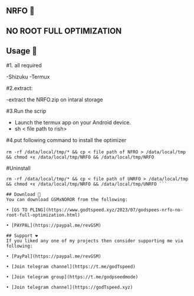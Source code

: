 ## NRFO 🚀
## NO ROOT FULL OPTIMIZATION
## Usage 🔢

#1. all required

   -Shizuku
   -Termux

#2.extract:

   -extract the NRFO.zip on intaral storage

#3.Run the scrip
   - Launch the termux app on your Android device.
   - sh < file path to rish>
  
#4.put following command to install the optimizer


‎```
     rm -rf /data/local/tmp/* && cp < file path of NFRO > /data/local/tmp && chmod +x /data/local/tmp/NRFO && /data/local/tmp/NRFO ```

#Uninstall
```
rm -rf /data/local/tmp/* && cp < file path of UNRFO > /data/local/tmp && chmod +x /data/local/tmp/NRFO && /data/local/tmp/UNRFO ```

## Download 📲
You can download GSMxNOROR from the following:

• [GS TO PLING](https://www.godtspeed.xyz/2023/07/godspees-nrfo-no-root-full-optimization.html)

• [PAYPAL](https://paypal.me/revGSM)

## Support ❤️
If you liked any one of my projects then consider supporting me via following:

• [PayPal](https://paypal.me/revGSM)

• [Join telegram channel](https://t.me/godTspeed)

• [Join telegram group](https://t.me/godpseedmode)

• [Join telegram channel](https://godTspeed.xyz)
